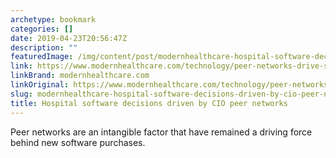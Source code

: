 ```yaml
---
archetype: bookmark
categories: []
date: 2019-04-23T20:56:47Z
description: ""
featuredImage: /img/content/post/modernhealthcare-hospital-software-decisions-driven-by-cio-peer-networks.png
link: https://www.modernhealthcare.com/technology/peer-networks-drive-software-decisions-hospital-cios
linkBrand: modernhealthcare.com
linkOriginal: https://www.modernhealthcare.com/technology/peer-networks-drive-software-decisions-among-hospital-cios
slug: modernhealthcare-hospital-software-decisions-driven-by-cio-peer-networks
title: Hospital software decisions driven by CIO peer networks
---
```

Peer networks are an intangible factor that have remained a driving force behind new software purchases.
